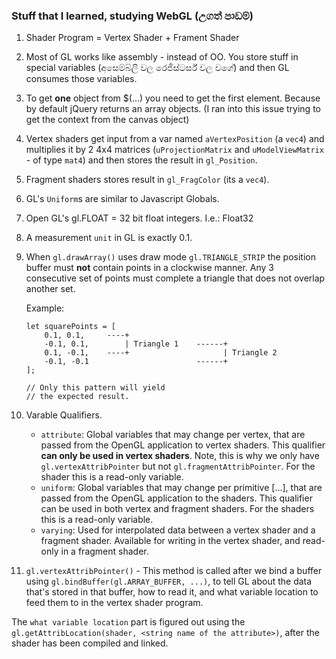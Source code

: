 ### Stuff that I learned, studying WebGL (උගත් පාඩම්) ###

1. Shader Program = Vertex Shader + Frament Shader
2. Most of GL works like assembly - instead of OO. You store stuff in special variables (අසෙම්බ්ලි වල රෙජිස්ටර්ස් වල වගේ) and then GL consumes those variables.
3. To get __one__ object from $(...) you need to get the first element. Because by default jQuery returns an array objects. (I ran into this issue trying to get the context from the canvas object)
4. Vertex shaders get input from a var named `aVertexPosition` (a `vec4`) and multiplies it by 2 4x4 matrices (`uProjectionMatrix` and `uModelViewMatrix` - of type `mat4`) and then stores the result in `gl_Position`.
5. Fragment shaders stores result in `gl_FragColor` (its a `vec4`).
6. GL's `Uniform`s are similar to Javascript Globals.
7. Open GL's gl.FLOAT = 32 bit float integers. I.e.: Float32
8. A measurement `unit` in GL is exactly 0.1.
9. When `gl.drawArray()` uses draw mode `gl.TRIANGLE_STRIP` the position buffer must __not__ contain points in a clockwise manner. Any 3 consecutive set of points must complete a triangle that does not overlap another set.

    Example:
    ```
    let squarePoints = [
        0.1, 0.1,     ----+
        -0.1, 0.1,        | Triangle 1    ------+
        0.1, -0.1,    ----+                     | Triangle 2
        -0.1, -0.1                        ------+
    ];

    // Only this pattern will yield 
    // the expected result.
    ```
10. Varable Qualifiers.
    - `attribute`: Global variables that may change per vertex, that are passed from the OpenGL application to vertex shaders. This qualifier __can only be used in vertex shaders__. Note, this is why we only have `gl.vertexAttribPointer` but not `gl.fragmentAttribPointer`. For the shader this is a read-only variable.
    - `uniform`: Global variables that may change per primitive [...], that are passed from the OpenGL application to the shaders. This qualifier can be used in both vertex and fragment shaders. For the shaders this is a read-only variable.
    - `varying`: Used for interpolated data between a vertex shader and a fragment shader. Available for writing in the vertex shader, and read-only in a fragment shader.  
11. `gl.vertexAttribPointer()` - This method is called after we bind a buffer using `gl.bindBuffer(gl.ARRAY_BUFFER, ...)`, to tell GL about the data that's stored in that buffer, how to read it, and what variable location to feed them to in the vertex shader program. 

The `what variable location` part is figured out using the `gl.getAttribLocation(shader, <string name of the attribute>)`, after the shader has been compiled and linked.